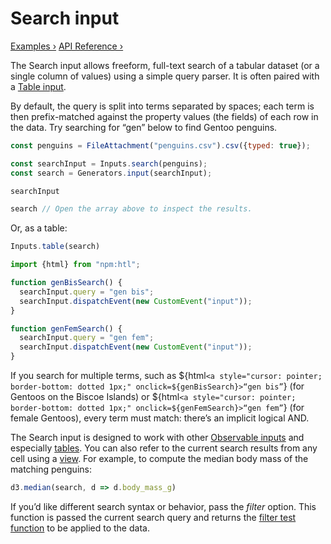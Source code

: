 # Search input

[Examples ›](https://observablehq.com/@observablehq/input-search) [API Reference ›](https://github.com/observablehq/inputs/blob/main/README.md#search)

<!-- [TODO] check on Hello, Inputs removed below. -->

The Search input allows freeform, full-text search of a tabular dataset (or a single column of values) using a simple query parser. It is often paired with a [Table input](./table). 

By default, the query is split into terms separated by spaces; each term is then prefix-matched against the property values (the fields) of each row in the data. Try searching for “gen” below to find Gentoo penguins.

```js echo
const penguins = FileAttachment("penguins.csv").csv({typed: true});
```

```js echo
const searchInput = Inputs.search(penguins);
const search = Generators.input(searchInput);
```

```js echo
searchInput
```

```js echo
search // Open the array above to inspect the results.
```

Or, as a table: 

```js echo
Inputs.table(search)
```


```js
import {html} from "npm:htl";
```

```js echo
function genBisSearch() {
  searchInput.query = "gen bis";
  searchInput.dispatchEvent(new CustomEvent("input"));
}

function genFemSearch() {
  searchInput.query = "gen fem";
  searchInput.dispatchEvent(new CustomEvent("input"));
}
```

If you search for multiple terms, such as ${html`<a style="cursor: pointer; border-bottom: dotted 1px;" onclick=${genBisSearch}>“gen bis”`} (for Gentoos on the Biscoe Islands) or ${html`<a style="cursor: pointer; border-bottom: dotted 1px;" onclick=${genFemSearch}>“gen fem”`} (for female Gentoos), every term must match: there’s an implicit logical AND.

<!-- [TODO] where should Observable Inputs general point now? Add an "Inputs overview" page? -->

<!-- [TODO] view vs. viewof reference material? Currently points here: https://observablehq.com/@observablehq/views -->

The Search input is designed to work with other [Observable inputs](TODO) and especially [tables](./table). You can also refer to the current search results from any cell using a [view](https://observablehq.com/@observablehq/views). For example, to compute the median body mass of the matching penguins:

```js echo
d3.median(search, d => d.body_mass_g)
```

If you’d like different search syntax or behavior, pass the *filter* option. This function is passed the current search query and returns the [filter test function](https://developer.mozilla.org/en-US/docs/Web/JavaScript/Reference/Global_Objects/Array/filter) to be applied to the data.